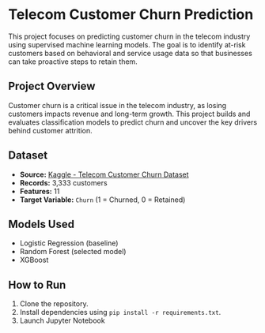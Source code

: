 # Telecom Customer Churn Prediction

This project focuses on predicting customer churn in the telecom industry using supervised machine learning models. The goal is to identify at-risk customers based on behavioral and service usage data so that businesses can take proactive steps to retain them.

## Project Overview

Customer churn is a critical issue in the telecom industry, as losing customers impacts revenue and long-term growth. This project builds and evaluates classification models to predict churn and uncover the key drivers behind customer attrition.

## Dataset

- **Source:** [Kaggle - Telecom Customer Churn Dataset](https://www.kaggle.com/datasets)
- **Records:** 3,333 customers
- **Features:** 11
- **Target Variable:** `Churn` (1 = Churned, 0 = Retained)

## Models Used

- Logistic Regression (baseline)
- Random Forest (selected model)
- XGBoost

## How to Run

1. Clone the repository.
2. Install dependencies using `pip install -r requirements.txt`.
3. Launch Jupyter Notebook  